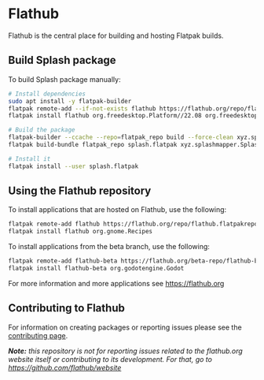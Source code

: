 Flathub
=======

Flathub is the central place for building and hosting Flatpak builds.

Build Splash package
--------------------

To build Splash package manually:

```bash
# Install dependencies
sudo apt install -y flatpak-builder
flatpak remote-add --if-not-exists flathub https://flathub.org/repo/flathub.flatpakrepo
flatpak install flathub org.freedesktop.Platform//22.08 org.freedesktop.Sdk//22.08

# Build the package
flatpak-builder --ccache --repo=flatpak_repo build --force-clean xyz.splashmapper.Splash.json
flatpak build-bundle flatpak_repo splash.flatpak xyz.splashmapper.Splash

# Install it
flatpak install --user splash.flatpak
```

Using the Flathub repository
----------------------------

To install applications that are hosted on Flathub, use the following:
```bash
flatpak remote-add flathub https://flathub.org/repo/flathub.flatpakrepo
flatpak install flathub org.gnome.Recipes
```

To install applications from the beta branch, use the following:
```bash
flatpak remote-add flathub-beta https://flathub.org/beta-repo/flathub-beta.flatpakrepo
flatpak install flathub-beta org.godotengine.Godot
```

For more information and more applications see https://flathub.org

Contributing to Flathub
-----------------------

For information on creating packages or reporting issues please see the [contributing page](/CONTRIBUTING.md).

***Note:*** *this repository is not for reporting issues related to the flathub.org website itself or contributing to its development. For that, go to https://github.com/flathub/website*
